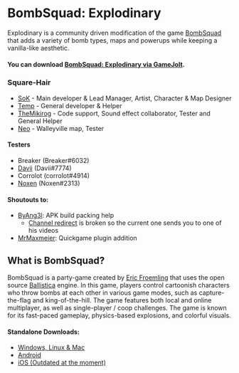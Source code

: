 # BombSquad: Explodinary

Explodinary is a community driven modification of the game [BombSquad](https://github.com/BombSquad-Explodinary#what-is-bombsquad) that adds a variety of bomb types, maps and powerups while keeping a vanilla-like aesthetic.
#### You can download [BombSquad: Explodinary via GameJolt](https://gamejolt.com/games/explodinary/784397).

### Square-Hair
* [SoK](https://www.youtube.com/@SoK05/about) - Main developer & Lead Manager, Artist, Character & Map Designer
* [Temp](https://www.youtube.com/@TrialTemp/about) - General developer & Helper
* [TheMikirog](https://www.youtube.com/@TheMikirog/about) - Code support, Sound effect collaborator, Tester and General Helper
* [Neo]() - Walleyville map, Tester
#### Testers
* Breaker (Breaker#6032)
* [Davii](https://www.youtube.com/@DaviiWasTaken/about) (Davii#7774)
* Corrolot (corrolot#4914)
* [Noxen](https://www.youtube.com/@NoxenZero/about) (Noxen#2313)
#### Shoutouts to:
* [ByAng3l](https://www.youtube.com/watch?v=xqbIKT7spF8): APK build packing help
  - [Channel redirect](https://www.youtube.com/@JoseANG3LYT/about) is broken so the current one sends you to one of his videos
* [MrMaxmeier](https://github.com/Mrmaxmeier): Quickgame plugin addition

## What is BombSquad?
BombSquad is a party-game created by [Eric Froemling](https://www.froemling.net/about) that uses the open source [Ballistica](https://github.com/efroemling/ballistica) engine.
In this game, players control cartoonish characters who throw bombs at each other in various game modes, such as capture-the-flag and king-of-the-hill. The game features both local and online multiplayer, as well as single-player / coop challenges. The game is known for its fast-paced gameplay, physics-based explosions, and colorful visuals.

#### Standalone Downloads:
  - [Windows, Linux & Mac](https://ballistica.net/downloads)
  - [Android](https://play.google.com/store/apps/details?id=net.froemling.bombsquad&hl=en_US&gl=US)
  - [iOS (Outdated at the moment)](https://apps.apple.com/us/app/bombsquad/id416482767?mt=12)

<!--
[Markdown](https://docs.github.com/github/writing-on-github/getting-started-with-writing-and-formatting-on-github/basic-writing-and-formatting-syntax)
-->
